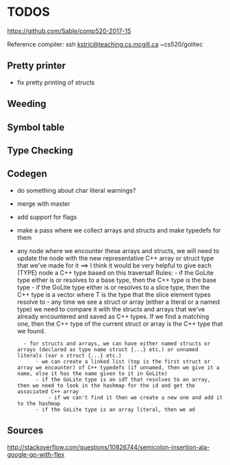 # TODOS

https://github.com/Sable/comp520-2017-15

Reference compiler:
ssh kstric@teaching.cs.mcgill.ca
~cs520/golitec

## Pretty printer
- fix pretty printing of structs

## Weeding


## Symbol table


## Type Checking


## Codegen

- do something about char literal warnings?

- merge with master

- add support for flags

- make a pass where we collect arrays and structs and make typedefs for them
- any node where we encounter these arrays and structs, we will need to update the node
with the new representative C++ array or struct type that we've made for it
    ==> I think it would be very helpful to give each (TYPE) node a C++ type based on this traversal!
    Rules:
        - if the GoLite type either is or resolves to a base type, then the C++ type is the base type
        - if the GoLite type either is or resolves to a slice type, then the C++ type is a vector<T> where T
        is the type that the slice element types resolve to
        - any time we see a struct or array (either a literal or a named type) we need to compare it with the structs and arrays that we've already encountered and saved as C++ types. If we find a matching one, then the C++ type of the current struct or array is the C++ type that we found.


        - for structs and arrays, we can have either named structs or arrays (declared as type name struct {...} etc.) or unnamed literals (var x struct {...} etc.)
            - we can create a linked list (top is the first struct or array we encounter) of C++ typedefs (if unnamed, then we give it a name, else it has the name given to it in GoLite)
            - if the GoLite type is an idT that resolves to an array, then we need to look in the hashmap for the id and get the associated C++ array
                - if we can't find it then we create a new one and add it to the hashmap
            - if the GoLite type is an array literal, then we ad

## Sources
http://stackoverflow.com/questions/10826744/semicolon-insertion-ala-google-go-with-flex
